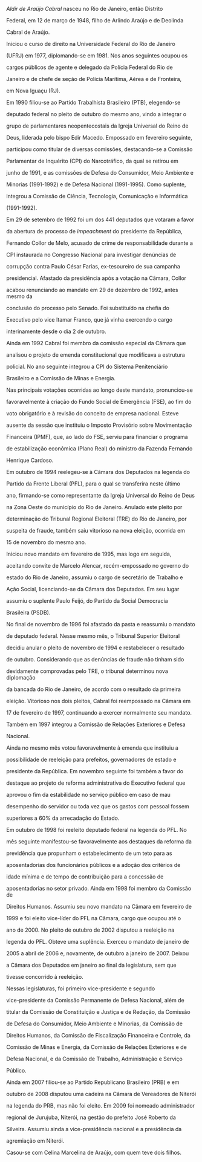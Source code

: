 

*Aldir de Araújo Cabral* nasceu no Rio de Janeiro, então Distrito

Federal, em 12 de março de 1948, filho de Arlindo Araújo e de Deolinda

Cabral de Araújo.



Iniciou o curso de direito na Universidade Federal do Rio de Janeiro

(UFRJ) em 1977, diplomando-se em 1981. Nos anos seguintes ocupou os

cargos públicos de agente e delegado da Polícia Federal do Rio de

Janeiro e de chefe de seção de Polícia Marítima, Aérea e de Fronteira,

em Nova Iguaçu (RJ).



Em 1990 filiou-se ao Partido Trabalhista Brasileiro (PTB), elegendo-se

deputado federal no pleito de outubro do mesmo ano, vindo a integrar o

grupo de parlamentares neopentecostais da Igreja Universal do Reino de

Deus, liderada pelo bispo Edir Macedo. Empossado em fevereiro seguinte,

participou como titular de diversas comissões, destacando-se a Comissão

Parlamentar de Inquérito (CPI) do Narcotráfico, da qual se retirou em

junho de 1991, e as comissões de Defesa do Consumidor, Meio Ambiente e

Minorias (1991-1992) e de Defesa Nacional (1991-1995). Como suplente,

integrou a Comissão de Ciência, Tecnologia, Comunicação e Informática

(1991-1992).



Em 29 de setembro de 1992 foi um dos 441 deputados que votaram a favor

da abertura de processo de *impeachment* do presidente da República,

Fernando Collor de Melo, acusado de crime de responsabilidade durante a

CPI instaurada no Congresso Nacional para investigar denúncias de

corrupção contra Paulo César Farias, ex-tesoureiro de sua campanha

presidencial. Afastado da presidência após a votação na Câmara, Collor

acabou renunciando ao mandato em 29 de dezembro de 1992, antes mesmo da

conclusão do processo pelo Senado. Foi substituído na chefia do

Executivo pelo vice Itamar Franco, que já vinha exercendo o cargo

interinamente desde o dia 2 de outubro.



Ainda em 1992 Cabral foi membro da comissão especial da Câmara que

analisou o projeto de emenda constitucional que modificava a estrutura

policial. No ano seguinte integrou a CPI do Sistema Penitenciário

Brasileiro e a Comissão de Minas e Energia.



Nas principais votações ocorridas ao longo deste mandato, pronunciou-se

favoravelmente à criação do Fundo Social de Emergência (FSE), ao fim do

voto obrigatório e à revisão do conceito de empresa nacional. Esteve

ausente da sessão que instituiu o Imposto Provisório sobre Movimentação

Financeira (IPMF), que, ao lado do FSE, serviu para financiar o programa

de estabilização econômica (Plano Real) do ministro da Fazenda Fernando

Henrique Cardoso.



Em outubro de 1994 reelegeu-se à Câmara dos Deputados na legenda do

Partido da Frente Liberal (PFL), para o qual se transferira neste último

ano, firmando-se como representante da Igreja Universal do Reino de Deus

na Zona Oeste do município do Rio de Janeiro. Anulado este pleito por

determinação do Tribunal Regional Eleitoral (TRE) do Rio de Janeiro, por

suspeita de fraude, também saiu vitorioso na nova eleição, ocorrida em

15 de novembro do mesmo ano.



Iniciou novo mandato em fevereiro de 1995, mas logo em seguida,

aceitando convite de Marcelo Alencar, recém-empossado no governo do

estado do Rio de Janeiro, assumiu o cargo de secretário de Trabalho e

Ação Social, licenciando-se da Câmara dos Deputados. Em seu lugar

assumiu o suplente Paulo Feijó, do Partido da Social Democracia

Brasileira (PSDB).



No final de novembro de 1996 foi afastado da pasta e reassumiu o mandato

de deputado federal. Nesse mesmo mês, o Tribunal Superior Eleitoral

decidiu anular o pleito de novembro de 1994 e restabelecer o resultado

de outubro. Considerando que as denúncias de fraude não tinham sido

devidamente comprovadas pelo TRE, o tribunal determinou nova diplomação

da bancada do Rio de Janeiro, de acordo com o resultado da primeira

eleição. Vitorioso nos dois pleitos, Cabral foi reempossado na Câmara em

17 de fevereiro de 1997, continuando a exercer normalmente seu mandato.

Também em 1997 integrou a Comissão de Relações Exteriores e Defesa

Nacional.



Ainda no mesmo mês votou favoravelmente à emenda que instituiu a

possibilidade de reeleição para prefeitos, governadores de estado e

presidente da República. Em novembro seguinte foi também a favor do

destaque ao projeto de reforma administrativa do Executivo federal que

aprovou o fim da estabilidade no serviço público em caso de mau

desempenho do servidor ou toda vez que os gastos com pessoal fossem

superiores a 60% da arrecadação do Estado.



Em outubro de 1998 foi reeleito deputado federal na legenda do PFL. No

mês seguinte manifestou-se favoravelmente aos destaques da reforma da

previdência que propunham o estabelecimento de um teto para as

aposentadorias dos funcionários públicos e a adoção dos critérios de

idade mínima e de tempo de contribuição para a concessão de

aposentadorias no setor privado. Ainda em 1998 foi membro da Comissão de

Direitos Humanos. Assumiu seu novo mandato na Câmara em fevereiro de

1999 e foi eleito vice-líder do PFL na Câmara, cargo que ocupou até o

ano de 2000. No pleito de outubro de 2002 disputou a reeleição na

legenda do PFL. Obteve uma suplência. Exerceu o mandato de janeiro de

2005 a abril de 2006 e, novamente, de outubro a janeiro de 2007. Deixou

a Câmara dos Deputados em janeiro ao final da legislatura, sem que

tivesse concorrido à reeleição.



Nessas legislaturas, foi primeiro vice-presidente e segundo

vice-presidente da Comissão Permanente de Defesa Nacional, além de

titular da Comissão de Constituição e Justiça e de Redação, da Comissão

de Defesa do Consumidor, Meio Ambiente e Minorias, da Comissão de

Direitos Humanos, da Comissão de Fiscalização Financeira e Controle, da

Comissão de Minas e Energia, da Comissão de Relações Exteriores e de

Defesa Nacional, e da Comissão de Trabalho, Administração e Serviço

Público.



Ainda em 2007 filiou-se ao Partido Republicano Brasileiro (PRB) e em

outubro de 2008 disputou uma cadeira na Câmara de Vereadores de Niterói

na legenda do PRB, mas não foi eleito. Em 2009 foi nomeado administrador

regional de Jurujuba, Niterói, na gestão do prefeito José Roberto da

Silveira. Assumiu ainda a vice-presidência nacional e a presidência da

agremiação em Niterói.



Casou-se com Celina Marcelina de Araújo, com quem teve dois filhos.



